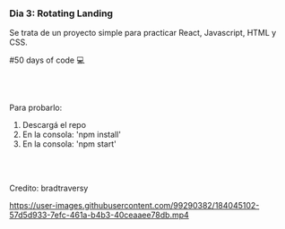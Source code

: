 ### Dia 3: Rotating Landing

Se trata de un proyecto simple para practicar React, Javascript, HTML y CSS.


#50 days of code 💻

<br></br>


Para probarlo:
1. Descargá el repo
2. En la consola: 'npm install'
3. En la consola: 'npm start'

<br></br>

Credito: bradtraversy

https://user-images.githubusercontent.com/99290382/184045102-57d5d933-7efc-461a-b4b3-40ceaaee78db.mp4

